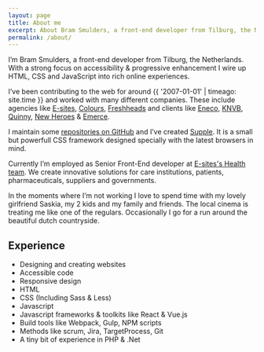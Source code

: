 ```yaml
---
layout: page
title: About me
excerpt: About Bram Smulders, a front-end developer from Tilburg, the Netherlands
permalink: /about/
---
```


I’m Bram Smulders, a front-end developer from Tilburg, the Netherlands.
With a strong focus on accessibility & progressive enhancement I wire up HTML, CSS and JavaScript into rich online experiences.

I’ve been contributing to the web for around {{ '2007-01-01' | timeago: site.time }} and worked with many different companies. These include agencies like [E-sites](https://www.e-sites.nl/), [Colours](http://colours.nl), [Freshheads](http://freshheads.com) and clients like [Eneco](http://eneco.com), [KNVB](http://knvb.nl), [Quinny](http://www.quinny.nl/), [New Heroes](http://newheroes.com) & [Emerce](http://emerce.nl).

I maintain some [repositories on GitHub](https://github.com/bramsmulders) and I’ve created [Supple](https://github.com/supple-css/). It is a small but powerfull CSS framework designed specially with the latest browsers in mind.

Currently I’m employed as Senior Front-End developer at [E-sites's Health team](https://www.e-sites.nl/health). We create innovative solutions for care institutions, patients, pharmaceuticals, suppliers and governments.

In the moments where I’m not working I love to spend time with my lovely girlfriend Saskia, my 2 kids and my family and friends. The local cinema is treating me like one of the regulars. Occasionally I go for a run around the beautiful dutch countryside.

## Experience
- Designing and creating websites
- Accessible code
- Responsive design
- HTML
- CSS (Including Sass & Less)
- Javascript
- Javascript frameworks & toolkits like React & Vue.js
- Build tools like Webpack, Gulp, NPM scripts
- Methods like scrum, Jira, TargetProcess, Git
- A tiny bit of experience in PHP & .Net
